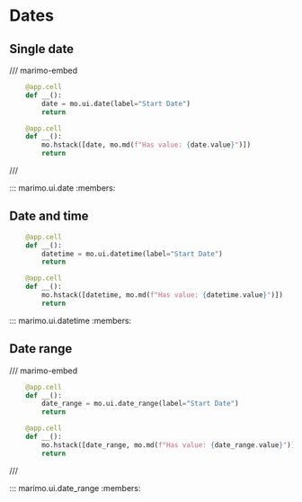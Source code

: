 # Dates

## Single date

/// marimo-embed

```python
    @app.cell
    def __():
        date = mo.ui.date(label="Start Date")
        return

    @app.cell
    def __():
        mo.hstack([date, mo.md(f"Has value: {date.value}")])
        return

```

///

::: marimo.ui.date
  :members:

## Date and time

```python
    @app.cell
    def __():
        datetime = mo.ui.datetime(label="Start Date")
        return

    @app.cell
    def __():
        mo.hstack([datetime, mo.md(f"Has value: {datetime.value}")])
        return
```

::: marimo.ui.datetime
  :members:

## Date range

/// marimo-embed

```python
    @app.cell
    def __():
        date_range = mo.ui.date_range(label="Start Date")
        return

    @app.cell
    def __():
        mo.hstack([date_range, mo.md(f"Has value: {date_range.value}")])
        return
```

///

::: marimo.ui.date_range
  :members:
